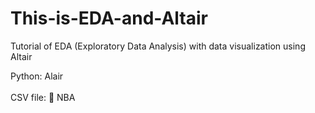 # This-is-EDA-and-Altair

Tutorial of EDA (Exploratory Data Analysis) with data visualization using Altair

Python: Alair<br><br>
CSV file: 🏀 NBA
